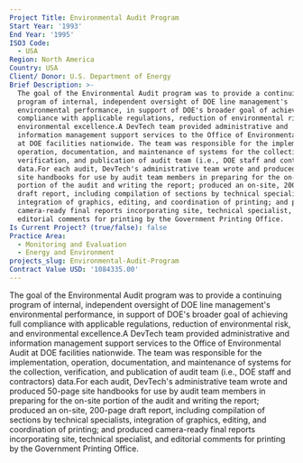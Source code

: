 ```yaml
---
Project Title: Environmental Audit Program
Start Year: '1993'
End Year: '1995'
ISO3 Code:
  - USA
Region: North America
Country: USA
Client/ Donor: U.S. Department of Energy
Brief Description: >-
  The goal of the Environmental Audit program was to provide a continuing
  program of internal, independent oversight of DOE line management's
  environmental performance, in support of DOE's broader goal of achieving full
  compliance with applicable regulations, reduction of environmental risk, and
  environmental excellence.A DevTech team provided administrative and
  information management support services to the Office of Environmental Audit
  at DOE facilities nationwide. The team was responsible for the implementation,
  operation, documentation, and maintenance of systems for the collection,
  verification, and publication of audit team (i.e., DOE staff and contractors)
  data.For each audit, DevTech's administrative team wrote and produced 50-page
  site handbooks for use by audit team members in preparing for the on-site
  portion of the audit and writing the report; produced an on-site, 200-page
  draft report, including compilation of sections by technical specialists,
  integration of graphics, editing, and coordination of printing; and produced
  camera-ready final reports incorporating site, technical specialist, and
  editorial comments for printing by the Government Printing Office.
Is Current Project? (true/false): false
Practice Area:
  - Monitoring and Evaluation
  - Energy and Environment
projects_slug: Environmental-Audit-Program
Contract Value USD: '1084335.00'
---
```

The goal of the Environmental Audit program was to provide a continuing program of internal, independent oversight of DOE line management's environmental performance, in support of DOE's broader goal of achieving full compliance with applicable regulations, reduction of environmental risk, and environmental excellence.A DevTech team provided administrative and information management support services to the Office of Environmental Audit at DOE facilities nationwide. The team was responsible for the implementation, operation, documentation, and maintenance of systems for the collection, verification, and publication of audit team (i.e., DOE staff and contractors) data.For each audit, DevTech's administrative team wrote and produced 50-page site handbooks for use by audit team members in preparing for the on-site portion of the audit and writing the report; produced an on-site, 200-page draft report, including compilation of sections by technical specialists, integration of graphics, editing, and coordination of printing; and produced camera-ready final reports incorporating site, technical specialist, and editorial comments for printing by the Government Printing Office.